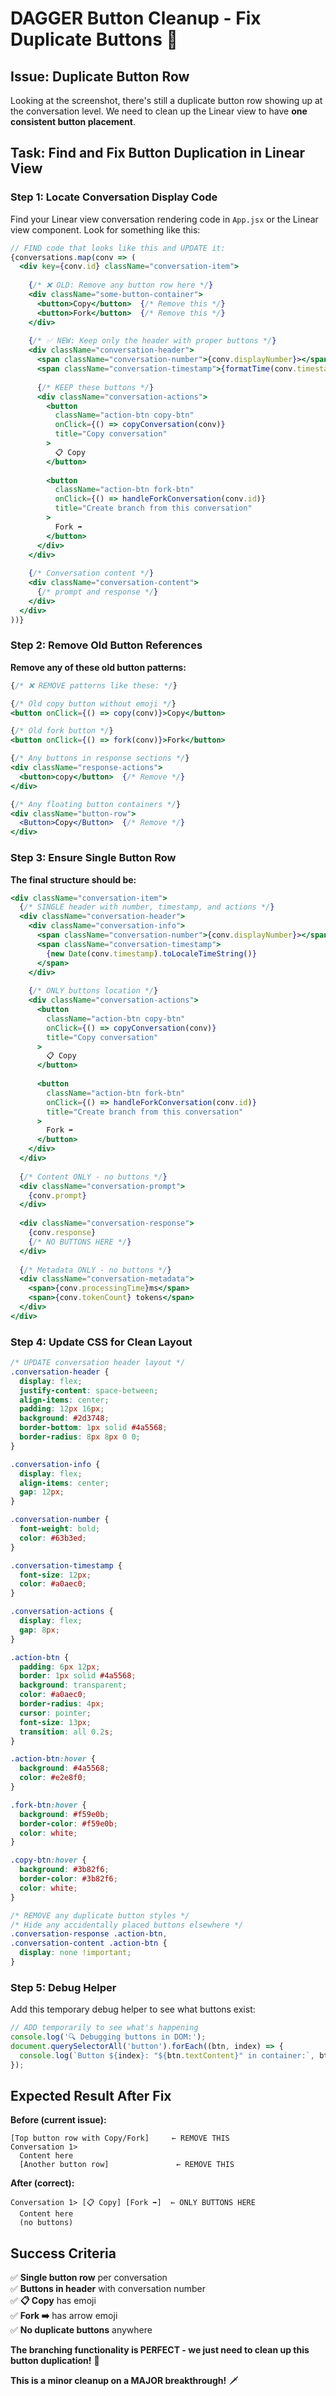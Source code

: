# DAGGER Button Cleanup - Fix Duplicate Buttons 🧹

## Issue: Duplicate Button Row
Looking at the screenshot, there's still a duplicate button row showing up at the conversation level. We need to clean up the Linear view to have **one consistent button placement**.

## Task: Find and Fix Button Duplication in Linear View

### Step 1: Locate Conversation Display Code

Find your Linear view conversation rendering code in `App.jsx` or the Linear view component. Look for something like this:

```jsx
// FIND code that looks like this and UPDATE it:
{conversations.map(conv => (
  <div key={conv.id} className="conversation-item">
    
    {/* ❌ OLD: Remove any button row here */}
    <div className="some-button-container">
      <button>Copy</button>  {/* Remove this */}
      <button>Fork</button>  {/* Remove this */}
    </div>
    
    {/* ✅ NEW: Keep only the header with proper buttons */}
    <div className="conversation-header">
      <span className="conversation-number">{conv.displayNumber}></span>
      <span className="conversation-timestamp">{formatTime(conv.timestamp)}</span>
      
      {/* KEEP these buttons */}
      <div className="conversation-actions">
        <button 
          className="action-btn copy-btn"
          onClick={() => copyConversation(conv)}
          title="Copy conversation"
        >
          📋 Copy
        </button>
        
        <button 
          className="action-btn fork-btn"
          onClick={() => handleForkConversation(conv.id)}
          title="Create branch from this conversation"
        >
          Fork ➡️
        </button>
      </div>
    </div>
    
    {/* Conversation content */}
    <div className="conversation-content">
      {/* prompt and response */}
    </div>
  </div>
))}
```

### Step 2: Remove Old Button References

**Remove any of these old button patterns:**

```jsx
{/* ❌ REMOVE patterns like these: */}

{/* Old copy button without emoji */}
<button onClick={() => copy(conv)}>Copy</button>

{/* Old fork button */}
<button onClick={() => fork(conv)}>Fork</button>

{/* Any buttons in response sections */}
<div className="response-actions">
  <button>copy</button>  {/* Remove */}
</div>

{/* Any floating button containers */}
<div className="button-row">
  <Button>Copy</Button>  {/* Remove */}
</div>
```

### Step 3: Ensure Single Button Row

**The final structure should be:**

```jsx
<div className="conversation-item">
  {/* SINGLE header with number, timestamp, and actions */}
  <div className="conversation-header">
    <div className="conversation-info">
      <span className="conversation-number">{conv.displayNumber}></span>
      <span className="conversation-timestamp">
        {new Date(conv.timestamp).toLocaleTimeString()}
      </span>
    </div>
    
    {/* ONLY buttons location */}
    <div className="conversation-actions">
      <button 
        className="action-btn copy-btn"
        onClick={() => copyConversation(conv)}
        title="Copy conversation"
      >
        📋 Copy
      </button>
      
      <button 
        className="action-btn fork-btn"
        onClick={() => handleForkConversation(conv.id)}
        title="Create branch from this conversation"
      >
        Fork ➡️
      </button>
    </div>
  </div>
  
  {/* Content ONLY - no buttons */}
  <div className="conversation-prompt">
    {conv.prompt}
  </div>
  
  <div className="conversation-response">
    {conv.response}
    {/* NO BUTTONS HERE */}
  </div>
  
  {/* Metadata ONLY - no buttons */}
  <div className="conversation-metadata">
    <span>{conv.processingTime}ms</span>
    <span>{conv.tokenCount} tokens</span>
  </div>
</div>
```

### Step 4: Update CSS for Clean Layout

```css
/* UPDATE conversation header layout */
.conversation-header {
  display: flex;
  justify-content: space-between;
  align-items: center;
  padding: 12px 16px;
  background: #2d3748;
  border-bottom: 1px solid #4a5568;
  border-radius: 8px 8px 0 0;
}

.conversation-info {
  display: flex;
  align-items: center;
  gap: 12px;
}

.conversation-number {
  font-weight: bold;
  color: #63b3ed;
}

.conversation-timestamp {
  font-size: 12px;
  color: #a0aec0;
}

.conversation-actions {
  display: flex;
  gap: 8px;
}

.action-btn {
  padding: 6px 12px;
  border: 1px solid #4a5568;
  background: transparent;
  color: #a0aec0;
  border-radius: 4px;
  cursor: pointer;
  font-size: 13px;
  transition: all 0.2s;
}

.action-btn:hover {
  background: #4a5568;
  color: #e2e8f0;
}

.fork-btn:hover {
  background: #f59e0b;
  border-color: #f59e0b;
  color: white;
}

.copy-btn:hover {
  background: #3b82f6;
  border-color: #3b82f6;
  color: white;
}

/* REMOVE any duplicate button styles */
/* Hide any accidentally placed buttons elsewhere */
.conversation-response .action-btn,
.conversation-content .action-btn {
  display: none !important;
}
```

### Step 5: Debug Helper

Add this temporary debug helper to see what buttons exist:

```javascript
// ADD temporarily to see what's happening
console.log('🔍 Debugging buttons in DOM:');
document.querySelectorAll('button').forEach((btn, index) => {
  console.log(`Button ${index}: "${btn.textContent}" in container:`, btn.parentElement.className);
});
```

## Expected Result After Fix

**Before (current issue):**
```
[Top button row with Copy/Fork]     ← REMOVE THIS
Conversation 1>
  Content here
  [Another button row]               ← REMOVE THIS
```

**After (correct):**
```
Conversation 1> [📋 Copy] [Fork ➡️]  ← ONLY BUTTONS HERE
  Content here
  (no buttons)
```

## Success Criteria

✅ **Single button row** per conversation  
✅ **Buttons in header** with conversation number  
✅ **📋 Copy** has emoji  
✅ **Fork ➡️** has arrow emoji  
✅ **No duplicate buttons** anywhere  

**The branching functionality is PERFECT - we just need to clean up this button duplication!** 🧹

**This is a minor cleanup on a MAJOR breakthrough!** 🗡️